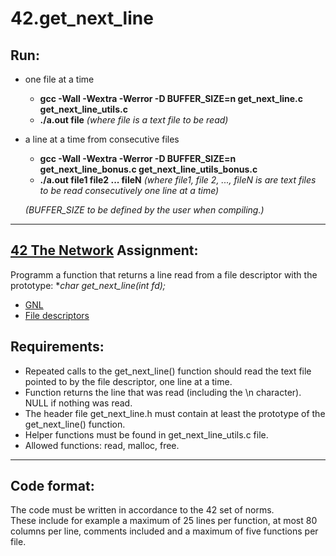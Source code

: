 # **42.get_next_line**


Run:
----
- one file at a time
  - **gcc -Wall -Wextra -Werror -D BUFFER_SIZE=n get_next_line.c get_next_line_utils.c**
  - **./a.out file**    *(where file is a text file to be read)*

- a line at a time from consecutive files
  - **gcc -Wall -Wextra -Werror -D BUFFER_SIZE=n get_next_line_bonus.c get_next_line_utils_bonus.c**
  - **./a.out file1 file2 ... fileN**    *(where file1, file 2, ..., fileN is are text files to be read consecutively one line at a time)*

  *(BUFFER_SIZE to be defined by the user when compiling.)*

-------------------------------------------------------------------

[42 The Network](https://www.42network.org/) Assignment:
-----------
Programm a function that returns a line read from a file descriptor with the prototype: **char *get_next_line(int fd);**

- [GNL](https://harm-smits.github.io/42docs/projects/get_next_line)
- [File descriptors](https://www.geeksforgeeks.org/input-output-system-calls-c-create-open-close-read-write/)

Requirements:
-------------

- Repeated calls to the get_next_line() function should read the text file pointed to by the file descriptor, one line at a time.
- Function returns the line that was read (including the \n character). NULL if nothing was read.
- The header file get_next_line.h must contain at least the prototype of the get_next_line() function.
- Helper functions must be found in get_next_line_utils.c file.
- Allowed functions: read, malloc, free.

-------------------------------------------------------------------

Code format: 
------------
The code must be written in accordance to the 42 set of norms.  
These include for example a maximum of 25 lines per function, at most 80 columns per line, comments included and a maximum of five functions per file. 

